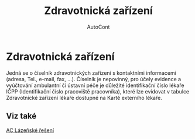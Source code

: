 ﻿---
    title: "Zdravotnická zařízení"
    author: AutoCont
    ms.date: 04/30/2018
    ms.topic: article
    ms.prod: dynamics-nav-2017
    ms.contentlocale: cs-cz
    ms.lasthandoff: 04/30/2018
---

# Zdravotnická zařízení

Jedná se o číselník zdravotnických zařízení s kontaktními informacemi (adresa, Tel., e-mail, fax, …). Číselník je nepovinný, pro účely evidence a vyúčtování ambulantní či ústavní péče je důležité identifikační číslo lékaře IČPP (Identifikační číslo pracoviště pracovníka), které lze evidovat v tabulce Zdravotnické zařízení lékaře dostupné na Kartě externího lékaře. 


## <a name="see-also"></a>Viz také
[AC Lázeňské řešení](ac-spa-solution.md)